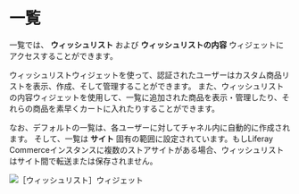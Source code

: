 # 一覧

一覧では、 **ウィッシュリスト** および **ウィッシュリストの内容** ウィジェットにアクセスすることができます。

ウィッシュリストウィジェットを使って、認証されたユーザーはカスタム商品リストを表示、作成、そして管理することができます。 また、ウィッシュリストの内容ウィジェットを使用して、一覧に追加された商品を表示・管理したり、それらの商品を素早くカートに入れたりすることができます。

なお、デフォルトの一覧は、各ユーザーに対してチャネル内に自動的に作成されます。 そして、一覧は **サイト** 固有の範囲に設定されています。もしLiferay Commerceインスタンスに複数のストアサイトがある場合、ウィッシュリストはサイト間で転送または保存されません。

![［ウィッシュリスト］ウィジェット](./lists/images/01.png)
